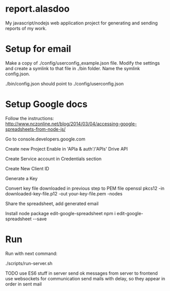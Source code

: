report.alasdoo
============

My javascript/nodejs web application project for generating and sending reports of my work.


Setup for email
============

Make a copy of ./config/userconfig_example.json file. Modify the settings and create a symlink to that file in ./bin folder. Name the symlink config.json.

./bin/config.json should point to ./config/userconfig.json

Setup Google docs
============

Follow the instructions: http://www.nczonline.net/blog/2014/03/04/accessing-google-spreadsheets-from-node-js/

Go to console.developers.google.com

Create new Project
Enable in 'APIa & auth'/'APIs' Drive API

Create Service account in Credentials section

Create New Client ID

Generate a Key

Convert key file downloaded in previous step to PEM file
openssl pkcs12 -in downloaded-key-file.p12 -out your-key-file.pem -nodes

Share the spreadsheet, add generated email

Install node package edit-google-spreadsheet
npm i edit-google-spreadsheet --save

Run
============

Run with next command:

./scripts/run-server.sh


TODO
use ES6 stuff in server
send ok messages from server to frontend
use websockets for communication
send mails with delay, so they appear in order in sent mail
